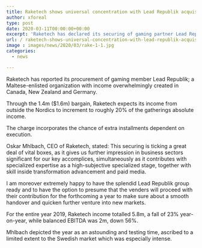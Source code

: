 ```yaml
---
title: Raketech shows universal concentration with Lead Republik acquisition
author: xforeal 
type: post
date: 2020-03-11T00:00:00+00:00
excerpt: 'Raketech has declared its securing of gaming partner Lead Republik; a Maltese-enrolled organization with income dominatingly created in Canada, New Zealand and Germany '
url: / raketech-shows-universal-concentration-with-lead-republik-acquisition/
image : images/news/2020/03/rake-1-1.jpg
categories:
  - news

---
```

Raketech has reported its procurement of gaming member Lead Republik; a Maltese-enlisted organization with income overwhelmingly created in Canada, New Zealand and Germany. 

Through the 1.4m ($1.6m) bargain, Raketech expects its income from outside the Nordics to increment to roughly 20&percnt; of the gatherings absolute income. 

The charge incorporates the chance of extra installments dependent on execution. 

Oskar Mhlbach, CEO of Raketech, stated: This securing is ticking a great deal of vital boxes, as it gives us further impression in business sectors significant for our key accomplices, simultaneously as it contributes with specialized expertise as a high-subjective specialized stage, together with skill inside transformation advancement and paid media. 

I am moreover extremely happy to have the splendid Lead Republik group ready and to have the option to presume that the venders will proceed with their contribution for the forthcoming a year to make sure about a smooth handover and quicken further venture into new markets. 

For the entire year 2019, Raketech income totalled 5.8m, a fall of 23&percnt; year-on-year, while balanced EBITDA was 2m, down 56&percnt;. 

Mhlbach depicted the year as an astounding and testing time, ascribed to a limited extent to the Swedish market which was especially intense.